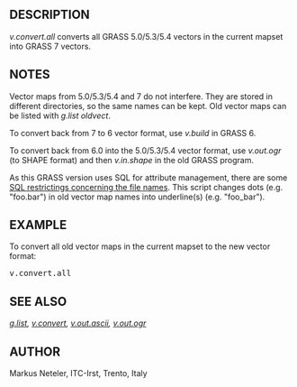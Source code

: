 <h2>DESCRIPTION</h2>

<em>v.convert.all</em> converts all GRASS 5.0/5.3/5.4 vectors in the current
mapset into GRASS 7 vectors.

<h2>NOTES</h2>

Vector maps from 5.0/5.3/5.4 and 7 do not interfere. They are stored in different
directories, so the same names can be kept. Old vector maps can be listed with
<em>g.list oldvect</em>.

<p>To convert back from 7 to 6 vector format, use <em>v.build</em> in GRASS 6.
<p>To convert back from 6.0 into the 5.0/5.3/5.4 vector format,
use <em>v.out.ogr</em> (to SHAPE format) and then <em>v.in.shape</em>
in the old GRASS program.
<p>
As this GRASS version uses SQL for attribute management, there are
some <a href="sql.html">SQL restrictings concerning the file names</a>.
This script changes dots (e.g. "foo.bar") in old vector map names into
underline(s) (e.g. "foo_bar").

<h2>EXAMPLE</h2>

To convert all old vector maps in the current mapset to the new vector format:
<p><div class="code"><pre>
v.convert.all
</pre></div>

<h2>SEE ALSO</h2>

<em>
<a href="https://grass.osgeo.org/grass-stable/manuals/g.list.html">g.list</a>,
<a href="https://grass.osgeo.org/grass-stable/manuals/v.convert.html">v.convert</a>,
<a href="https://grass.osgeo.org/grass-stable/manuals/v.out.ascii.html">v.out.ascii</a>,
<a href="https://grass.osgeo.org/grass-stable/manuals/v.out.ogr.html">v.out.ogr</a>
</em>


<h2>AUTHOR</h2>

Markus Neteler, ITC-Irst, Trento, Italy
